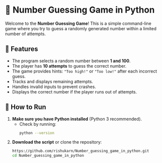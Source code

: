 # 🎯 Number Guessing Game in Python

Welcome to the **Number Guessing Game**! This is a simple command-line game where you try to guess a randomly generated number within a limited number of attempts. 

## 📌 Features
- The program selects a random number between **1 and 100**.
- The player has **10 attempts** to guess the correct number.
- The game provides hints: `"Too high!"` or `"Too low!"` after each incorrect guess.
- Tracks and displays remaining attempts.
- Handles invalid inputs to prevent crashes.
- Displays the correct number if the player runs out of attempts.

## 🚀 How to Run
1. **Make sure you have Python installed** (Python 3 recommended).  
   - Check by running:  
     ```sh
     python --version
     ```
2. **Download the script** or clone the repository:
   ```sh
   https://github.com/rishukarn/Number_guessing_game_in_python.git
   cd Number_guessing_game_in_python
